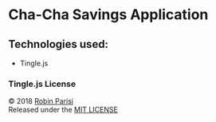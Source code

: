 # Cha-Cha Savings Application

## Technologies used:

* Tingle.js

### Tingle.js License
© 2018 [Robin Parisi](https://github.com/robinparisi)  
Released under the [MIT LICENSE](http://opensource.org/licenses/MIT)
